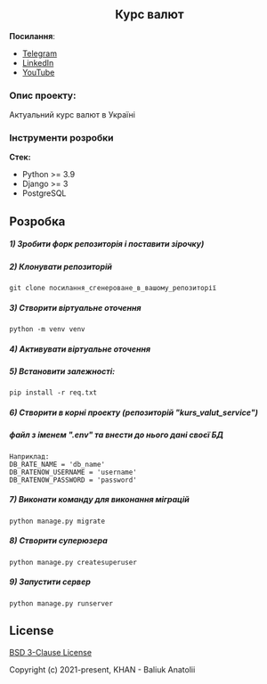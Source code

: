 <h2 align="center">Курс валют</h2>


**Посилання**:
- [Telegram](https://t.me/+EsF9XRlu0cs0ZDE6)
- [LinkedIn](https://www.linkedin.com/in/anatolii-baliuk-b639a820a/)
- [YouTube](https://www.youtube.com/channel/UC545y-cBsat9g2YPboSILCA)

### Опис проекту:
Актуальний курс валют в Україні


### Інструменти розробки

**Стек:**
- Python >= 3.9
- Django >= 3
- PostgreSQL

## Розробка

##### 1) Зробити форк репозиторія і поставити зірочку)

##### 2) Клонувати репозиторій

    git clone посилання_сгенероване_в_вашому_репозиторії

##### 3) Створити віртуальне оточення

    python -m venv venv
    
##### 4) Активувати віртуальне оточення

##### 5) Встановити залежності:

    pip install -r req.txt

##### 6) Створити в корні проекту (репозиторій "kurs_valut_service")
##### файл з іменем ".env" та внести до нього дані своєї БД

    Наприклад:
    DB_RATE_NAME = 'db_name'
    DB_RATENOW_USERNAME = 'username'
    DB_RATENOW_PASSWORD = 'password'

##### 7) Виконати команду для виконання міграцій

    python manage.py migrate
    
##### 8) Створити суперюзера

    python manage.py createsuperuser
    
##### 9) Запустити сервер

    python manage.py runserver

## License

[BSD 3-Clause License](https://opensource.org/licenses/BSD-3-Clause)

Copyright (c) 2021-present, KHAN - Baliuk Anatolii


